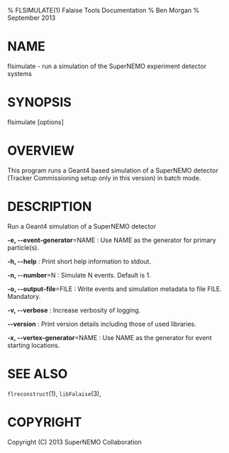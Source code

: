 % FLSIMULATE(1) Falaise Tools Documentation
% Ben Morgan
% September 2013

# NAME

flsimulate - run a simulation of the SuperNEMO experiment detector systems

# SYNOPSIS

flsimulate [options]

# OVERVIEW

This program runs a Geant4 based simulation of a SuperNEMO detector
(Tracker Commissioning setup only in this version) in batch mode.

# DESCRIPTION

Run a Geant4 simulation of a SuperNEMO detector

**-e, --event-generator**=NAME
:    Use NAME as the generator for primary particle(s).

**-h, --help**
:    Print short help information to stdout.

**-n, --number**=N
:    Simulate N events. Default is 1.

**-o, --output-file**=FILE
:    Write events and simulation metadata to file FILE. Mandatory.

**-v, --verbose**
:    Increase verbosity of logging.

**--version**
:    Print version details including those of used libraries.

**-x, --vertex-generator**=NAME
:    Use NAME as the generator for event starting locations.

# SEE ALSO

`flreconstruct`(1), `libFalaise`(3),

# COPYRIGHT

Copyright (C) 2013 SuperNEMO Collaboration


